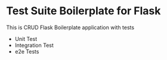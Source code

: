 # Test Suite Boilerplate for Flask

This is CRUD Flask Boilerplate application with tests

- Unit Test
- Integration Test
- e2e Tests
